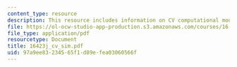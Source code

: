 ```yaml
---
content_type: resource
description: This resource includes information on CV computational model.
file: https://ol-ocw-studio-app-production.s3.amazonaws.com/courses/16-423j-aerospace-biomedical-and-life-support-engineering-spring-2006/97a9ee83234565f1d89efea03060566f_16423j_cv_sim.pdf
file_type: application/pdf
resourcetype: Document
title: 16423j_cv_sim.pdf
uid: 97a9ee83-2345-65f1-d89e-fea03060566f
---
```

